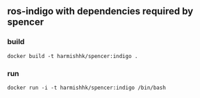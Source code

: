 ## ros-indigo with dependencies required by spencer

### build
```docker build -t harmishhk/spencer:indigo .```

### run
```docker run -i -t harmishhk/spencer:indigo /bin/bash```
